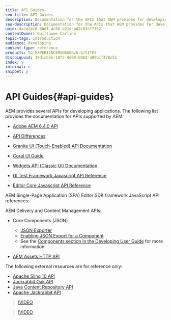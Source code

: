 ```yaml
---
title: API Guides
seo-title: API Guides
description: Documentation for the APIs that AEM provides for developing applications
seo-description: Documentation for the APIs that AEM provides for developing applications
uuid: 4ace24c8-8bdf-4c68-b21d-ad2c03cf7362
contentOwner: Guillaume Carlino
topic-tags: introduction
audience: developing
content-type: reference
products: SG_EXPERIENCEMANAGER/6.4/SITES
discoiquuid: 39d1cb2e-18f5-4d08-b983-a06b1f470c51
index: y
internal: n
snippet: y
---
```


# API Guides{#api-guides}

AEM provides several APIs for developing applications. The following list provides the documentation for APIs supported by AEM:

* [Adobe AEM 6.4.0 API](/sites/developing/using/reference-materials/javadoc/index.md)  

* [API Differences](/sites/developing/using/reference-materials/diff-previous/changes.md)  

* [Granite UI (Touch-Enabled) API Documentation](/sites/developing/using/reference-materials/granite-ui/api/index.md)  

* [Coral UI Guide](/sites/developing/using/reference-materials/coral-ui/coralui3/index.md)  

* [Widgets API (Classic UI) Documentation](/sites/developing/using/reference-materials/widgets-api/index.md)  

* [UI Test Framework Javascript API Reference](/sites/developing/using/reference-materials/test-api/index.md)  

* [Editor Core Javascript API Reference](/sites/developing/using/reference-materials/jsdoc/ui-touch/editor-core/index.md)

AEM Single-Page Application (SPA) Editor SDK framework JavaScript API references:

AEM Delivery and Content Management APIs:

* Core Components (JSON)

    * [JSON Exporter](../../../sites/developing/using/json-exporter.md)
    * [Enabling JSON Export for a Component](../../../sites/developing/using/json-exporter-components.md)
    * See the [Components section in the Developing User Guide](https://helpx.adobe.com/experience-manager/6-4/sites/developing/user-guide.html?topic=/experience-manager/6-4/sites/developing/morehelp/components.ug.js) for more information

* [AEM Assets HTTP API](../../../assets/using/mac-api-assets.md)

The following external resources are for reference only:

* [Apache Sling 10 API](https://sling.apache.org/apidocs/sling10/)
* [Jackrabbit Oak API](http://jackrabbit.apache.org/oak/docs/oak_api/overview.html)
* [Java Content Repository API](http://www.day.com/maven/javax.jcr/javadocs/jcr-2.0/)
* [Apache Jackrabbit API](http://jackrabbit.apache.org/api)

>[!VIDEO](https://vimeo.com/)

>[!VIDEO](https://vimeo.com/)
